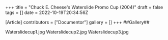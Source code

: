+++
title = "Chuck E. Cheese's Waterslide Promo Cup (2004)"
draft = false
tags = []
date = 2022-10-19T20:34:56Z

[Article]
contributors = ["Documentor"]
gallery = []
+++
##Gallery##

<gallery>
Waterslidecup1.jpg
Waterslidecup2.jpg
Waterslidecup3.jpg
</gallery>